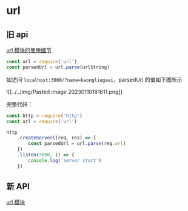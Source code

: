 # url


## 旧 api

[url 模块的使用细节](https://zhuanlan.zhihu.com/p/135842287)

```js
const url = require('url')
const parsedUrl = url.parse(urlString)
```

如访问 `localhost:3000/?name=kwongliegaai`，parsedUrl 的值如下图所示

![[../../img/Pasted image 20230110181611.png]]

完整代码：

```js
const http = require('http')
const url = require('url')

http
	.createServer((req, res) => {
		const parsedUrl = url.parse(req.url)
	})
	.listen(3000, () => {
		console.log('server start')
	})
```

## 新 API

[url 模块](http://nodejs.cn/api-v16/url.html)